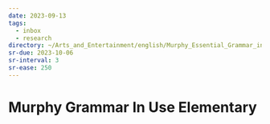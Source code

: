 ```yaml
---
date: 2023-09-13
tags:
  - inbox
  - research
directory: ~/Arts_and_Entertainment/english/Murphy_Essential_Grammar_in_Use_Elementary
sr-due: 2023-10-06
sr-interval: 3
sr-ease: 250
---
```


# Murphy Grammar In Use Elementary


